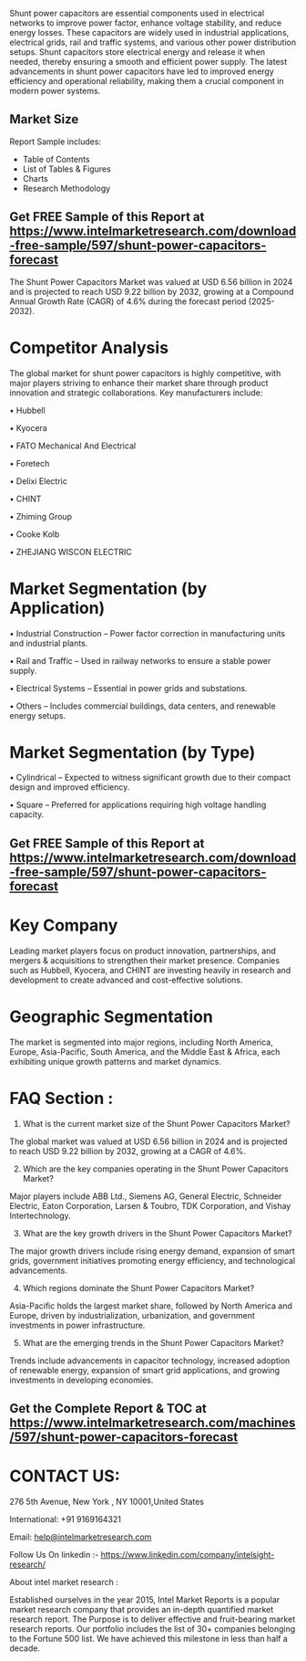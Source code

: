 Shunt power capacitors are essential components used in electrical networks to improve power factor, enhance voltage stability, and reduce energy losses. These capacitors are widely used in industrial applications, electrical grids, rail and traffic systems, and various other power distribution setups. Shunt capacitors store electrical energy and release it when needed, thereby ensuring a smooth and efficient power supply. The latest advancements in shunt power capacitors have led to improved energy efficiency and operational reliability, making them a crucial component in modern power systems.

Market Size
-
Report Sample includes:
- Table of Contents
- List of Tables & Figures
- Charts
- Research Methodology

Get FREE Sample of this Report at https://www.intelmarketresearch.com/download-free-sample/597/shunt-power-capacitors-forecast
-
The Shunt Power Capacitors Market was valued at USD 6.56 billion in 2024 and is projected to reach USD 9.22 billion by 2032, growing at a Compound Annual Growth Rate (CAGR) of 4.6% during the forecast period (2025-2032).

 
Competitor Analysis
=
The global market for shunt power capacitors is highly competitive, with major players striving to enhance their market share through product innovation and strategic collaborations. Key manufacturers include:

•	Hubbell

•	Kyocera

•	FATO Mechanical And Electrical

•	Foretech


•	Delixi Electric


•	CHINT

•	Zhiming Group

•	Cooke Kolb

•	ZHEJIANG WISCON ELECTRIC

Market Segmentation (by Application)
=
•	Industrial Construction – Power factor correction in manufacturing units and industrial plants.

•	Rail and Traffic – Used in railway networks to ensure a stable power supply.

•	Electrical Systems – Essential in power grids and substations.

•	Others – Includes commercial buildings, data centers, and renewable energy setups.

Market Segmentation (by Type)
=
•	Cylindrical – Expected to witness significant growth due to their compact design and improved efficiency.

•	Square – Preferred for applications requiring high voltage handling capacity.

Get FREE Sample of this Report at https://www.intelmarketresearch.com/download-free-sample/597/shunt-power-capacitors-forecast
-

Key Company
=
Leading market players focus on product innovation, partnerships, and mergers & acquisitions to strengthen their market presence. Companies such as Hubbell, Kyocera, and CHINT are investing heavily in research and development to create advanced and cost-effective solutions.

Geographic Segmentation
=
The market is segmented into major regions, including North America, Europe, Asia-Pacific, South America, and the Middle East & Africa, each exhibiting unique growth patterns and market dynamics.

FAQ Section : 
=
1. What is the current market size of the Shunt Power Capacitors Market?

The global market was valued at USD 6.56 billion in 2024 and is projected to reach USD 9.22 billion by 2032, growing at a CAGR of 4.6%.

2. Which are the key companies operating in the Shunt Power Capacitors Market?

Major players include ABB Ltd., Siemens AG, General Electric, Schneider Electric, Eaton Corporation, Larsen & Toubro, TDK Corporation, and Vishay Intertechnology.

3. What are the key growth drivers in the Shunt Power Capacitors Market?

The major growth drivers include rising energy demand, expansion of smart grids, government initiatives promoting energy efficiency, and technological advancements.

4. Which regions dominate the Shunt Power Capacitors Market?

Asia-Pacific holds the largest market share, followed by North America and Europe, driven by industrialization, urbanization, and government investments in power infrastructure.

5. What are the emerging trends in the Shunt Power Capacitors Market?

Trends include advancements in capacitor technology, increased adoption of renewable energy, expansion of smart grid applications, and growing investments in developing economies.


Get the Complete Report & TOC at https://www.intelmarketresearch.com/machines/597/shunt-power-capacitors-forecast
-
CONTACT US:
=
276 5th Avenue, New York , NY 10001,United States

International: +91 9169164321

Email: help@intelmarketresearch.com

Follow Us On linkedin :- https://www.linkedin.com/company/intelsight-research/

About intel market research :

Established ourselves in the year 2015, Intel Market Reports is a popular market research company that provides an in-depth quantified market research report. The Purpose is to deliver effective and fruit-bearing market research reports. Our portfolio includes the list of 30+ companies belonging to the Fortune 500 list. We have achieved this milestone in less than half a decade.

